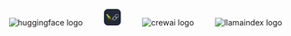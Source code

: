 <div align="center">
  <img src="https://huggingface.co/front/assets/huggingface_logo-noborder.svg" height="30" alt="huggingface logo" />
  <img width="30" />
  <img src="https://raw.githubusercontent.com/tandpfun/skill-icons/main/icons/LangChain-Dark.svg" height="30" alt="langchain logo" />
  <img width="30" />
  <img src="https://raw.githubusercontent.com/crewAI/crewAI/main/assets/crewai-logo-black.svg" height="30" alt="crewai logo" />
  <img width="30" />
  <img src="https://raw.githubusercontent.com/jerryjliu/llama_index/main/docs/assets/logo_with_text.png" height="30" alt="llamaindex logo" />
</div>

